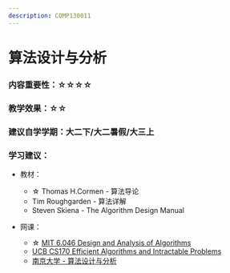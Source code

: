 ```yaml
---
description: COMP130011
---
```


# 算法设计与分析

### 内容重要性：☆☆☆☆

### 教学效果：☆☆

### 建议自学学期：大二下/大二暑假/大三上

### 学习建议：

* 教材：
  * ☆ Thomas H.Cormen - 算法导论
  * Tim Roughgarden - 算法详解
  * Steven Skiena - The Algorithm Design Manual
*   网课：

    * ☆ [MIT 6.046 Design and Analysis of Algorithms](https://csdiy.wiki/%E6%95%B0%E6%8D%AE%E7%BB%93%E6%9E%84%E4%B8%8E%E7%AE%97%E6%B3%95/CS170/)
    * [UCB CS170 Efficient Algorithms and Intractable Problems](https://www.bilibili.com/video/BV1qK411G7sd)
    * [南京大学 - 算法设计与分析](https://space.bilibili.com/390606417/channel/collectiondetail?sid=2294380)

